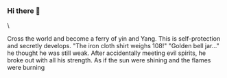 ### Hi there 👋

<!--
**LilJavexXx8bh3w/LilJavexXx8bh3w** is a ✨ _special_ ✨ repository because its `README.md` (this file) appears on your GitHub profile.

Here are some ideas to get you started:

- 🔭 I’m currently working on ...
- 🌱 I’m currently learning ...
- 👯 I’m looking to collaborate on ...
- 🤔 I’m looking for help with ...
- 💬 Ask me about ...
- 📫 How to reach me: ...
- 😄 Pronouns: ...
- ⚡ Fun fact: ...
-->
\

Cross the world and become a ferry of yin and Yang. This is self-protection and secretly develops. "The iron cloth shirt weighs 108!" "Golden bell jar..." he thought he was still weak. After accidentally meeting evil spirits, he broke out with all his strength. As if the sun were shining and the flames were burning

